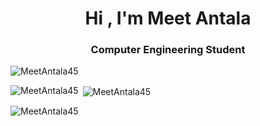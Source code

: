 <h1 align="center">Hi , I'm Meet Antala</h1>
<h3 align="center">Computer Engineering Student</h3>

<p>
  <img src="https://komarev.com/ghpvc/?username=MeetAntala45&label=Profile%20views&color=0e75b6&style=flat" alt="MeetAntala45" />
</p>

<p><img align="left" src="https://github-readme-stats.vercel.app/api/top-langs?username=MeetAntala45&show_icons=true&locale=en&layout=compact" alt="MeetAntala45" /></p>

<p>&nbsp;<img align="center" src="https://github-readme-stats.vercel.app/api?username=MeetAntala45&show_icons=true&locale=en" alt="MeetAntala45" /></p>

<p><img align="center" src="https://github-readme-streak-stats.herokuapp.com/?user=MeetAntala45&" alt="MeetAntala45" /></p>
